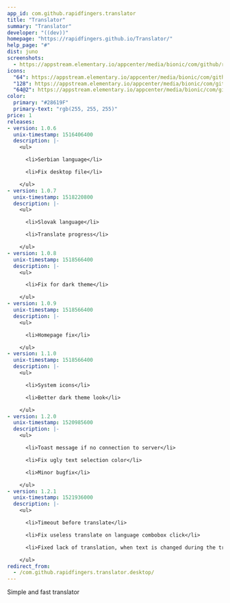```yaml
---
app_id: com.github.rapidfingers.translator
title: "Translator"
summary: "Translator"
developer: "((dev))"
homepage: "https://rapidfingers.github.io/Translator/"
help_page: "#"
dist: juno
screenshots:
  - https://appstream.elementary.io/appcenter/media/bionic/com/github/rapidfingers.translator/755038E78C8374AAA50CD7A16C281323/screenshots/image-1_orig.png
icons:
  "64": https://appstream.elementary.io/appcenter/media/bionic/com/github/rapidfingers.translator/755038E78C8374AAA50CD7A16C281323/icons/64x64/com.github.rapidfingers.translator_com.github.rapidfingers.translator.png
  "128": https://appstream.elementary.io/appcenter/media/bionic/com/github/rapidfingers.translator/755038E78C8374AAA50CD7A16C281323/icons/128x128/com.github.rapidfingers.translator_com.github.rapidfingers.translator.png
  "64@2": https://appstream.elementary.io/appcenter/media/bionic/com/github/rapidfingers.translator/755038E78C8374AAA50CD7A16C281323/icons/64x64@2/com.github.rapidfingers.translator_com.github.rapidfingers.translator.png
color:
  primary: "#28619F"
  primary-text: "rgb(255, 255, 255)"
price: 1
releases:
- version: 1.0.6
  unix-timestamp: 1516406400
  description: |-
    <ul>

      <li>Serbian language</li>

      <li>Fix desktop file</li>

    </ul>
- version: 1.0.7
  unix-timestamp: 1518220800
  description: |-
    <ul>

      <li>Slovak language</li>

      <li>Translate progress</li>

    </ul>
- version: 1.0.8
  unix-timestamp: 1518566400
  description: |-
    <ul>

      <li>Fix for dark theme</li>

    </ul>
- version: 1.0.9
  unix-timestamp: 1518566400
  description: |-
    <ul>

      <li>Homepage fix</li>

    </ul>
- version: 1.1.0
  unix-timestamp: 1518566400
  description: |-
    <ul>

      <li>System icons</li>

      <li>Better dark theme look</li>

    </ul>
- version: 1.2.0
  unix-timestamp: 1520985600
  description: |-
    <ul>

      <li>Toast message if no connection to server</li>

      <li>Fix ugly text selection color</li>

      <li>Minor bugfix</li>

    </ul>
- version: 1.2.1
  unix-timestamp: 1521936000
  description: |-
    <ul>

      <li>Timeout before translate</li>

      <li>Fix useless translate on language combobox click</li>

      <li>Fixed lack of translation, when text is changed during the transfer</li>

    </ul>
redirect_from:
  - /com.github.rapidfingers.translator.desktop/
---
```


<p>Simple and fast translator</p>
